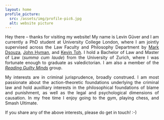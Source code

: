 ```yaml
---
layout: home
profile_picture:
  src: /assets/img/profile-pic6.jpg
  alt: website picture
---
```




<p align="justify"> Hey there – thanks for visiting my website! My name is Levin Güver and I am currently a PhD student at University College London, where I am jointly supervised across the Law Faculty and Philosophy Department by <a href="https://www.ucl.ac.uk/laws/people/dr-mark-dsouza">Mark Dsouza</a>, <a href="https://www.ucl.ac.uk/philosophy/people/professor-john-hyman">John Hyman</a>, and <a href="https://www.ucl.ac.uk/laws/people/professor-kevin-toh">Kevin Toh</a>. I hold a Bachelor of Law and Master of Law (<i>summa cum laude</i>) from the University of Zurich, where I was fortunate enough to graduate as valedictorian. I am also a member of the <a href="https://www.guiltymindslab.com/"><i>Reading Guilty Minds</i></a> group.</p>


<p align="justify"> My interests are in criminal jurisprudence, broadly construed. I am most passionate about the action-theoretic foundations underlying the criminal law and hold auxilliary interests in the philosophical foundations of blame and punishment, as well as the legal and psychological dimensions of causation. In my free time I enjoy going to the gym, playing chess, and Smash Ultimate.</p>

<p align="justify">If you share any of the above interests, please do get in touch!  :-) </p>